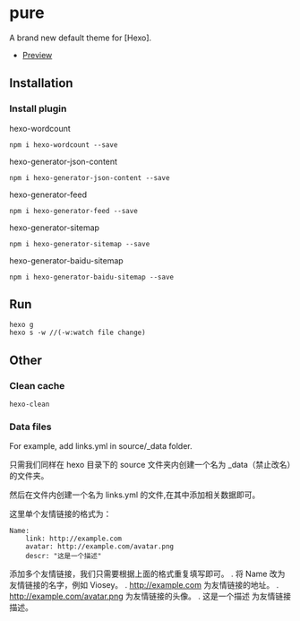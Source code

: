 # pure

A brand new default theme for [Hexo].

- [Preview](http://blog.cofess.com/)

## Installation

### Install plugin
hexo-wordcount
```
npm i hexo-wordcount --save
```
hexo-generator-json-content
```
npm i hexo-generator-json-content --save
```
hexo-generator-feed
```
npm i hexo-generator-feed --save
```
hexo-generator-sitemap
```
npm i hexo-generator-sitemap --save
```
hexo-generator-baidu-sitemap
```
npm i hexo-generator-baidu-sitemap --save
```

## Run
```
hexo g
hexo s -w //(-w:watch file change)
```

## Other
### Clean cache
```
hexo-clean
```
### Data files
For example, add links.yml in source/_data folder.

只需我们同样在 hexo 目录下的 source 文件夹内创建一个名为 _data（禁止改名）的文件夹。

然后在文件内创建一个名为 links.yml 的文件,在其中添加相关数据即可。

这里单个友情链接的格式为：
```
Name:
    link: http://example.com
    avatar: http://example.com/avatar.png
    descr: "这是一个描述"
```
添加多个友情链接，我们只需要根据上面的格式重复填写即可。
. 将 Name 改为友情链接的名字，例如 Viosey。
. http://example.com 为友情链接的地址。
. http://example.com/avatar.png 为友情链接的头像。
. 这是一个描述 为友情链接描述。
